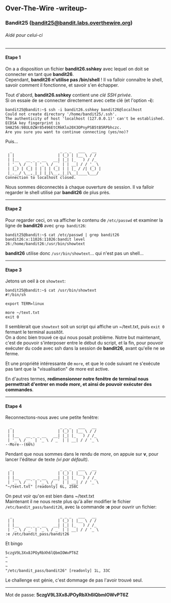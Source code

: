 ## Over-The-Wire -writeup-
### Bandit25 (bandit25@bandit.labs.overthewire.org)
###### Aidé pour celui-ci
---
#### Etape 1

On a a disposition un fichier **bandit26.sshkey** avec lequel on doit se connecter en tant que **bandit26**.  
Cependant, **bandit26 n'utilise pas /bin/shell** ! Il va falloir connaître le shell, savoir comment il fonctionne, et savoir s'en échapper.

Tout d'abord, **bandit26.sshkey** contient une *clé SSH privée*.  
Si on essaie de se connecter directement avec cette clé (et l'option **-i**):

```console
bandit25@bandit:~$ ssh -i bandit26.sshkey bandit26@localhost
Could not create directory '/home/bandit25/.ssh'.
The authenticity of host 'localhost (127.0.0.1)' can't be established.
ECDSA key fingerprint is SHA256:98UL0ZWr85496EtCRkKlo20X3OPnyPSB5tB5RPbhczc.
Are you sure you want to continue connecting (yes/no)? 
```
Puis...
```console
  _                     _ _ _   ___   __  
 | |                   | (_) | |__ \ / /  
 | |__   __ _ _ __   __| |_| |_   ) / /_  
 | '_ \ / _` | '_ \ / _` | | __| / / '_ \ 
 | |_) | (_| | | | | (_| | | |_ / /| (_) |
 |_.__/ \__,_|_| |_|\__,_|_|\__|____\___/ 
Connection to localhost closed.
```

Nous sommes déconnectés à chaque ouverture de session. Il va falloir regarder le shell utilisé par **bandit26** de plus près.

---
#### Etape 2

Pour regarder ceci, on va afficher le contenu de `/etc/passwd` et examiner la ligne de **bandit26** avec `grep bandit26`:

```console
bandit25@bandit:~$ cat /etc/passwd | grep bandit26
bandit26:x:11026:11026:bandit level 26:/home/bandit26:/usr/bin/showtext
```

**bandit26** utilise donc `/usr/bin/showtext`... qui n'est pas un shell...

---
#### Etape 3

Jetons un oeil à ce `showtext`:

```
bandit25@bandit:~$ cat /usr/bin/showtext 
#!/bin/sh

export TERM=linux

more ~/text.txt
exit 0
```

Il semblerait que `showtext` soit un script qui affiche un ~/text.txt, puis `exit 0` fermant le terminal aussitôt.  
On a donc bien trouvé ce qui nous posait problème. Notre but maintenant, c'est de pouvoir s'interposer entre le début du script, et la fin, pour pouvoir exécuter du code avec ssh dans la session de **bandit26**, avant qu'elle ne se ferme.

Et une propriété intéressante de `more`, et que le code suivant ne s'exécute pas tant que la "visualisation" de more est active.

En d'autres termes, **redimensionner notre fenêtre de terminal nous permettrait d'entrer en mode *more*, et ainsi de pouvoir exécuter des commandes**.

---
#### Etape 4

Reconnectons-nous avec une petite fenêtre:

```console
  _                     _ _ _   ___   __  
 | |                   | (_) | |__ \ / /  
 | |__   __ _ _ __   __| |_| |_   ) / /_  
 | '_ \ / _` | '_ \ / _` | | __| / / '_ \ 
--More--(66%)
```

Pendant que nous sommes dans le rendu de *more*, on appuie sur **v**, pour lancer l'éditeur de texte *(vi par défault)*.  

```console
  _                     _ _ _   ___   __
 | |                   | (_) | |__ \ / /
 | |__   __ _ _ __   __| |_| |_   ) / /_
 | '_ \ / _` | '_ \ / _` | | __| / / '_ \
"~/text.txt" [readonly] 6L, 258C
```

On peut voir qu'on est bien dans ~/text.txt  
Maintenant il ne nous reste plus qu'à aller modifier le fichier `/etc/bandit_pass/bandit26`, avec la commande **:e** pour ouvrir un fichier:

```console
  _                     _ _ _   ___   __
 | |                   | (_) | |__ \ / /
 | |__   __ _ _ __   __| |_| |_   ) / /_
 | '_ \ / _` | '_ \ / _` | | __| / / '_ \
:e /etc/bandit_pass/bandit26
```

Et bingo

```console
5czgV9L3Xx8JPOyRbXh6lQbmIOWvPT6Z
~                                                                                                                                                    
~                                                                                                                                                    
~                                                                                                                                                    
"/etc/bandit_pass/bandit26" [readonly] 1L, 33C 
```

Le challenge est génie, c'est dommage de pas l'avoir trouvé seul.

---
Mot de passe: **5czgV9L3Xx8JPOyRbXh6lQbmIOWvPT6Z**
